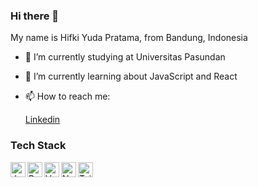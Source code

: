 ### Hi there 👋

My name is Hifki Yuda Pratama, from Bandung, Indonesia

- 🔭 I’m currently studying at Universitas Pasundan
- 🌱 I’m currently learning about JavaScript and React
- 📫 How to reach me:

  [Linkedin](https://www.linkedin.com/in/hifki-yuda-pratama-37ab0b248/)
 
### Tech Stack
  <a href="https://www.javascript.com/"><img align="left" alt="JavaScript" title="JavaScript" width="24px" src="https://upload.wikimedia.org/wikipedia/commons/6/6a/JavaScript-logo.png" /></a>
  <a href="https://reactjs.org/"><img align="left" alt="React.js" title="React.js" width="24px" src="https://upload.wikimedia.org/wikipedia/commons/a/a7/React-icon.svg" /></a>
  <a href="https://vuejs.org/"><img align="left" alt="Vue.js" title="Vue.js" width="24px" src="https://upload.wikimedia.org/wikipedia/commons/thumb/9/95/Vue.js_Logo_2.svg/180px-Vue.js_Logo_2.svg.png" /></a>
  <a href="https://nuxt.com/"><img align="left" alt="Nuxt.js" title="Nuxt.js" width="24px" src="https://upload.wikimedia.org/wikipedia/commons/thumb/a/ae/Nuxt_logo.svg/768px-Nuxt_logo.svg.png?20201218211241" /></a>
    <a href="https://tailwindcss.com/"><img align="left" alt="Tailwind CSS" title="Tailwind CSS" width="24px" src="https://upload.wikimedia.org/wikipedia/commons/thumb/d/d5/Tailwind_CSS_Logo.svg/768px-Tailwind_CSS_Logo.svg.png?20230715030042" /></a>
